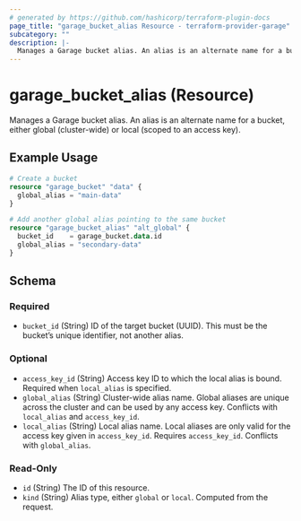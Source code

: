 ```yaml
---
# generated by https://github.com/hashicorp/terraform-plugin-docs
page_title: "garage_bucket_alias Resource - terraform-provider-garage"
subcategory: ""
description: |-
  Manages a Garage bucket alias. An alias is an alternate name for a bucket, either global (cluster-wide) or local (scoped to an access key).
---
```


# garage_bucket_alias (Resource)

Manages a Garage bucket alias. An alias is an alternate name for a bucket, either global (cluster-wide) or local (scoped to an access key).

## Example Usage

```terraform
# Create a bucket
resource "garage_bucket" "data" {
  global_alias = "main-data"
}

# Add another global alias pointing to the same bucket
resource "garage_bucket_alias" "alt_global" {
  bucket_id    = garage_bucket.data.id
  global_alias = "secondary-data"
}
```

<!-- schema generated by tfplugindocs -->
## Schema

### Required

- `bucket_id` (String) ID of the target bucket (UUID). This must be the bucket’s unique identifier, not another alias.

### Optional

- `access_key_id` (String) Access key ID to which the local alias is bound. Required when `local_alias` is specified.
- `global_alias` (String) Cluster-wide alias name. Global aliases are unique across the cluster and can be used by any access key. Conflicts with `local_alias` and `access_key_id`.
- `local_alias` (String) Local alias name. Local aliases are only valid for the access key given in `access_key_id`. Requires `access_key_id`. Conflicts with `global_alias`.

### Read-Only

- `id` (String) The ID of this resource.
- `kind` (String) Alias type, either `global` or `local`. Computed from the request.

